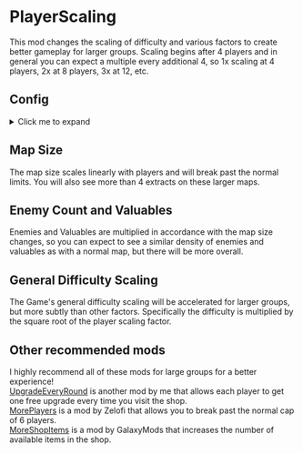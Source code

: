 # PlayerScaling
This mod changes the scaling of difficulty and various factors to create better gameplay for larger groups. Scaling begins after 4 players and in general you can expect a multiple every additional 4, so 1x scaling at 4 players, 2x at 8 players, 3x at 12, etc.

## Config
<details>
  <summary>Click me to expand</summary>

### Global Scaling Multiplier
Multiplies the player scaling factor by this number.
### Player Scaling Minimum
The player scaling factor is set to 1 unless there are at least this many players.
### Player Scaling Divisor
The player scaling factor will go up by 1 each time the number of players goes up by this amount.
### Map Scaling Enabled
If this is disabled, the map size will not be affected by player count.
### Map Scaling Multiplier
Multiplies the map size by this amount. Applies regardless of whether or not the Map Scaling is enabled.
### Enemies Scaling Enabled
If this is disabled, the number of enemies will not be affected by player count.
### Enemies Scaling Multiplier
Multiplies the number of enemies by this amount. Applies regardless of whether or not the Enemies Scaling is enabled.
### Valuables Scaling Enabled
If this is disabled, the amount of valuables will not be affected by player count.
### Valuables Scaling Multiplier
Multiplies the amount of valuables by this amount. Applies regardless of whether or not the Valuables Scaling is enabled.
### Valuables Scaling Offset
Increasing this value will result in slightly more and more difficulty valuables being spawned. Applies regardless of whether or not the Valuables Scaling is enabled.
### Difficulty Scaling Enabled
If this is disabled, difficulty will not change with player count.
### Difficulty Scaling Multiplier
Multiplies the difficulty which mostly affects room types and enemy spawning delay. Applies regardless of whether or not Difficulty scaling is enabled.
### Difficulty Scaling Offset
Adds to the difficulty to have it start slightly higher.
</details>

## Map Size
The map size scales linearly with players and will break past the normal limits. You will also see more than 4 extracts on these larger maps.

## Enemy Count and Valuables
Enemies and Valuables are multiplied in accordance with the map size changes, so you can expect to see a similar density of enemies and valuables as with a normal map, but there will be more overall.

## General Difficulty Scaling
The Game's general difficulty scaling will be accelerated for larger groups, but more subtly than other factors. Specifically the difficulty is multiplied by the square root of the player scaling factor.

## Other recommended mods
I highly recommend all of these mods for large groups for a better experience! <br>
[UpgradeEveryRound](https://thunderstore.io/c/repo/p/Redfops/UpgradeEveryRound/) is another mod by me that allows each player to get one free upgrade every time you visit the shop. <br>
[MorePlayers](https://thunderstore.io/c/repo/p/zelofi/MorePlayers/) is a mod by Zelofi that allows you to break past the normal cap of 6 players. <br>
[MoreShopItems](https://thunderstore.io/c/repo/p/GalaxyMods/MoreShopItems/) is a mod by GalaxyMods that increases the number of available items in the shop.